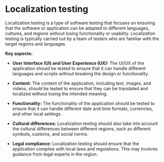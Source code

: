 # Localization testing

Localization testing is a type of software testing that focuses on ensuring that the software or application can be adapted to different languages, cultures, and regions without losing functionality or usability. Localization testing is typically carried out by a team of testers who are familiar with the target regions and languages.

**Key aspects:**

* **User Interface (UI) and User Experience (UX):** The UI/UX of the application should be tested to ensure that it can handle different languages and scripts without breaking the design or functionality.

* **Content:** The content of the application, including text, images, and videos, should be tested to ensure that they can be translated and localized without losing the intended meaning.

* **Functionality:** The functionality of the application should be tested to ensure that it can handle different date and time formats, currencies, and other local settings.

* **Cultural differences:** Localization testing should also take into account the cultural differences between different regions, such as different symbols, customs, and social norms.

* **Legal compliance:** Localization testing should ensure that the application complies with local laws and regulations. This may involves guidance from legal experts in the region.
